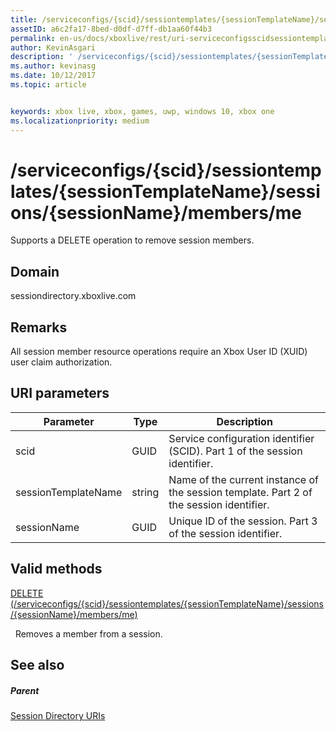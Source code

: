 ```yaml
---
title: /serviceconfigs/{scid}/sessiontemplates/{sessionTemplateName}/sessions/{sessionName}/members/me
assetID: a6c2fa17-8bed-d0df-d7ff-db1aa60f44b3
permalink: en-us/docs/xboxlive/rest/uri-serviceconfigsscidsessiontemplatessessiontemplatenamesessionssessionnamemembersme.html
author: KevinAsgari
description: ' /serviceconfigs/{scid}/sessiontemplates/{sessionTemplateName}/sessions/{sessionName}/members/me'
ms.author: kevinasg
ms.date: 10/12/2017
ms.topic: article


keywords: xbox live, xbox, games, uwp, windows 10, xbox one
ms.localizationpriority: medium
---
```



# /serviceconfigs/{scid}/sessiontemplates/{sessionTemplateName}/sessions/{sessionName}/members/me
Supports a DELETE operation to remove session members.
<a id="ID4EO"></a>


## Domain
sessiondirectory.xboxlive.com  
<a id="ID4ET"></a>

 
## Remarks

All session member resource operations require an Xbox User ID (XUID) user claim authorization.

<a id="ID4EAB"></a>


## URI parameters

| Parameter| Type| Description|
| --- | --- | --- |
| scid| GUID| Service configuration identifier (SCID). Part 1 of the session identifier.|
| sessionTemplateName| string| Name of the current instance of the session template. Part 2 of the session identifier.|
| sessionName| GUID| Unique ID of the session. Part 3 of the session identifier.|

<a id="ID4EOC"></a>


## Valid methods

[DELETE (/serviceconfigs/{scid}/sessiontemplates/{sessionTemplateName}/sessions/{sessionName}/members/me)](uri-serviceconfigsscidsessiontemplatessessiontemplatenamesessionssessionnamemembersmedelete.md)

&nbsp;&nbsp;Removes a member from a session.

<a id="ID4EYC"></a>


## See also

<a id="ID4E1C"></a>


##### Parent

[Session Directory URIs](atoc-reference-sessiondirectory.md)
